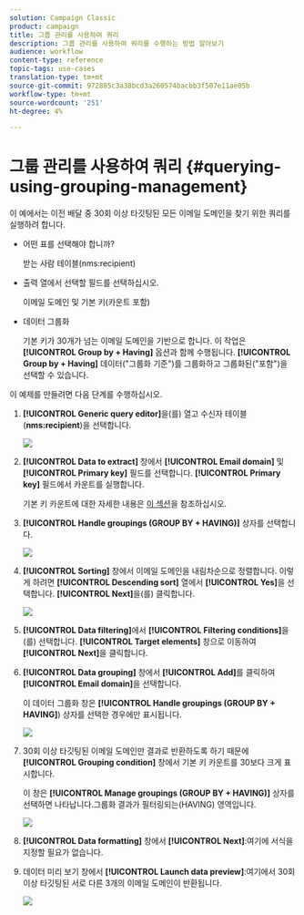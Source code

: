 ```yaml
---
solution: Campaign Classic
product: campaign
title: 그룹 관리를 사용하여 쿼리
description: 그룹 관리를 사용하여 쿼리를 수행하는 방법 알아보기
audience: workflow
content-type: reference
topic-tags: use-cases
translation-type: tm+mt
source-git-commit: 972885c3a38bcd3a260574bacbb3f507e11ae05b
workflow-type: tm+mt
source-wordcount: '251'
ht-degree: 4%

---
```



# 그룹 관리를 사용하여 쿼리 {#querying-using-grouping-management}

이 예에서는 이전 배달 중 30회 이상 타깃팅된 모든 이메일 도메인을 찾기 위한 쿼리를 실행하려 합니다.

* 어떤 표를 선택해야 합니까?

   받는 사람 테이블(nms:recipient)

* 출력 열에서 선택할 필드를 선택하십시오.

   이메일 도메인 및 기본 키(카운트 포함)

* 데이터 그룹화

   기본 키가 30개가 넘는 이메일 도메인을 기반으로 합니다. 이 작업은 **[!UICONTROL Group by + Having]** 옵션과 함께 수행됩니다. **[!UICONTROL Group by + Having]** 데이터(&quot;그룹화 기준&quot;)를 그룹화하고 그룹화된(&quot;포함&quot;)을 선택할 수 있습니다.

이 예제를 만들려면 다음 단계를 수행하십시오.

1. **[!UICONTROL Generic query editor]**&#x200B;을(를) 열고 수신자 테이블(**nms:recipient**)을 선택합니다.

   ![](assets/query_editor_02.png)

1. **[!UICONTROL Data to extract]** 창에서 **[!UICONTROL Email domain]** 및 **[!UICONTROL Primary key]** 필드를 선택합니다. **[!UICONTROL Primary key]** 필드에서 카운트를 실행합니다.

   기본 키 카운트에 대한 자세한 내용은 [이 섹션](../../platform/using/defining-filter-conditions.md#building-expressions)을 참조하십시오.

1. **[!UICONTROL Handle groupings (GROUP BY + HAVING)]** 상자를 선택합니다.

   ![](assets/query_editor_nveau_29.png)

1. **[!UICONTROL Sorting]** 창에서 이메일 도메인을 내림차순으로 정렬합니다. 이렇게 하려면 **[!UICONTROL Descending sort]** 열에서 **[!UICONTROL Yes]**&#x200B;을 선택합니다. **[!UICONTROL Next]**&#x200B;을(를) 클릭합니다.

   ![](assets/query_editor_nveau_70.png)

1. **[!UICONTROL Data filtering]**&#x200B;에서 **[!UICONTROL Filtering conditions]**&#x200B;을(를) 선택합니다. **[!UICONTROL Target elements]** 창으로 이동하여 **[!UICONTROL Next]**&#x200B;을 클릭합니다.
1. **[!UICONTROL Data grouping]** 창에서 **[!UICONTROL Add]**&#x200B;를 클릭하여 **[!UICONTROL Email domain]**&#x200B;을 선택합니다.

   이 데이터 그룹화 창은 **[!UICONTROL Handle groupings (GROUP BY + HAVING]**) 상자를 선택한 경우에만 표시됩니다.

   ![](assets/query_editor_blocklist_04.png)

1. 30회 이상 타깃팅된 이메일 도메인만 결과로 반환하도록 하기 때문에 **[!UICONTROL Grouping condition]** 창에서 기본 키 카운트를 30보다 크게 표시합니다.

   이 창은 **[!UICONTROL Manage groupings (GROUP BY + HAVING)]** 상자를 선택하면 나타납니다.그룹화 결과가 필터링되는(HAVING) 영역입니다.

   ![](assets/query_editor_blocklist_05.png)

1. **[!UICONTROL Data formatting]** 창에서 **[!UICONTROL Next]**:여기에 서식을 지정할 필요가 없습니다.
1. 데이터 미리 보기 창에서 **[!UICONTROL Launch data preview]**:여기에서 30회 이상 타깃팅된 서로 다른 3개의 이메일 도메인이 반환됩니다.

   ![](assets/query_editor_blocklist_06.png)
